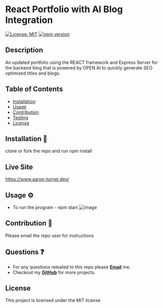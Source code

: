 # React Portfolio with AI Blog Integration

[![License: MIT](https://img.shields.io/badge/License-MIT-yellow.svg)](https://opensource.org/licenses/MIT)
[![npm version](https://badge.fury.io/js/npm.svg)](https://badge.fury.io/js/npm)

## Description
An updated portfolio using the REACT framework and Express Server for the backend blog that is powered by OPEN AI to quickly generate SEO optimized titles and blogs.

## Table of Contents
* [Installation](#installation)
* [Usage](#usage)
* [Contribution](#contribution)
* [Testing](#testing)
* [License](#license)

## Installation 🧰
clone or fork the repo and run npm install

## Live Site
https://www.aaron-turner.dev/

## Usage ⚙️
* To run the program - npm start
![image](https://github.com/aturner1995/react-portfolio/assets/120421650/02524498-53fc-424b-877d-c8e77afedaa5)

## Contribution 🙏
Please email the repo user for instructions

## Questions ❓
* For any questions releated to this repo please [**Email**](mailto:aaturner1995@gmail.com) me.
* Checkout my [**GitHub**](https://github.com/aturner1995) for more projects.

## License

This project is licensed under the MIT license
